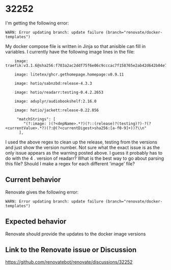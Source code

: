 # 32252

I'm getting the following error:

`WARN: Error updating branch: update failure (branch="renovate/docker-templates")`

My docker compose file is written in Jinja so that anisible can fill in variables. I currently have the following image lines in the file:
```
    image: traefik:v3.1.6@sha256:f703a2ac2ddf75f6e06c9cccac7f158765e2ab42d642b04e79e2e3d7355c2ddc

    image: litetex/ghcr.gethomepage.homepage:v0.9.11

    image: hotio/sabnzbd:release-4.3.3

    image: hotio/readarr:testing-0.4.2.2653

    image: advplyr/audiobookshelf:2.16.0

    image: hotio/jackett:release-0.22.856
```

```
     "matchStrings": [
        "(?:image: )(?<depName>.*?)(?::(release)?(testing)?)-?(?<currentValue>.*?)(?:@(?<currentDigest>sha256:[a-f0-9]+))?\\n"
      ],
```
I used the above regex to clean up the release, testing from the versions and just show the version number. Not sure what the exact issue is as the only issue appears as the warning posted above.
I guess it probably has to do with the 4 . version of readarr?
What is the best way to go about parsing this file? Should I make a regex for each different 'image' file?


## Current behavior
Renovate gives the following error:

`WARN: Error updating branch: update failure (branch="renovate/docker-templates")`

## Expected behavior

Renovate should provide the updates to the docker image versions

## Link to the Renovate issue or Discussion

https://github.com/renovatebot/renovate/discussions/32252
